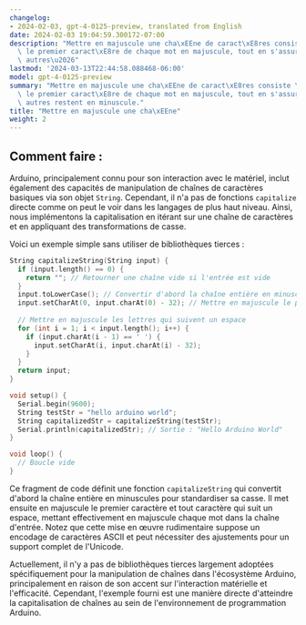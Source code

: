 ```yaml
---
changelog:
- 2024-02-03, gpt-4-0125-preview, translated from English
date: 2024-02-03 19:04:59.300172-07:00
description: "Mettre en majuscule une cha\xEEne de caract\xE8res consiste \xE0 convertir\
  \ le premier caract\xE8re de chaque mot en majuscule, tout en s'assurant que les\
  \ autres\u2026"
lastmod: '2024-03-13T22:44:58.088468-06:00'
model: gpt-4-0125-preview
summary: "Mettre en majuscule une cha\xEEne de caract\xE8res consiste \xE0 convertir\
  \ le premier caract\xE8re de chaque mot en majuscule, tout en s'assurant que les\
  \ autres restent en minuscule."
title: "Mettre en majuscule une cha\xEEne"
weight: 2
---
```


## Comment faire :
Arduino, principalement connu pour son interaction avec le matériel, inclut également des capacités de manipulation de chaînes de caractères basiques via son objet `String`. Cependant, il n'a pas de fonctions `capitalize` directe comme on peut le voir dans les langages de plus haut niveau. Ainsi, nous implémentons la capitalisation en itérant sur une chaîne de caractères et en appliquant des transformations de casse.

Voici un exemple simple sans utiliser de bibliothèques tierces :

```cpp
String capitalizeString(String input) {
  if (input.length() == 0) {
    return ""; // Retourner une chaîne vide si l'entrée est vide
  }
  input.toLowerCase(); // Convertir d'abord la chaîne entière en minuscules
  input.setCharAt(0, input.charAt(0) - 32); // Mettre en majuscule le premier caractère
  
  // Mettre en majuscule les lettres qui suivent un espace
  for (int i = 1; i < input.length(); i++) {
    if (input.charAt(i - 1) == ' ') {
      input.setCharAt(i, input.charAt(i) - 32);
    }
  }
  return input;
}

void setup() {
  Serial.begin(9600);
  String testStr = "hello arduino world";
  String capitalizedStr = capitalizeString(testStr);
  Serial.println(capitalizedStr); // Sortie : "Hello Arduino World"
}

void loop() {
  // Boucle vide
}
```

Ce fragment de code définit une fonction `capitalizeString` qui convertit d'abord la chaîne entière en minuscules pour standardiser sa casse. Il met ensuite en majuscule le premier caractère et tout caractère qui suit un espace, mettant effectivement en majuscule chaque mot dans la chaîne d'entrée. Notez que cette mise en œuvre rudimentaire suppose un encodage de caractères ASCII et peut nécessiter des ajustements pour un support complet de l'Unicode.

Actuellement, il n'y a pas de bibliothèques tierces largement adoptées spécifiquement pour la manipulation de chaînes dans l'écosystème Arduino, principalement en raison de son accent sur l'interaction matérielle et l'efficacité. Cependant, l'exemple fourni est une manière directe d'atteindre la capitalisation de chaînes au sein de l'environnement de programmation Arduino.

